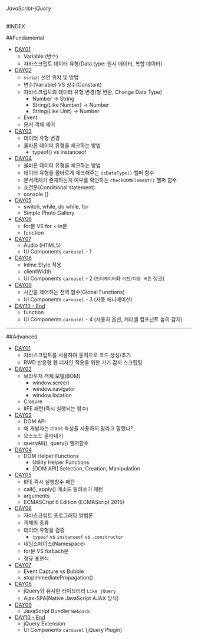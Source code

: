 ###### JavaScript-jQuery

#INDEX

##Fundamental
- [DAY01](./A_Fundamental/DAY01/README.md) 
	- Variable (변수)
	- 자바스크립트 데이터 유형(Data type: 원시 데이터, 복합 데이터)
- [DAY02](./A_Fundamental/DAY02/README.md)
	- `script` 선언 위치 및 방법
	- 변수(Variable) VS 상수(Constant)
	- 자바스크립트의 데이터 유형 변경(형 변환, Change Data Type)
		- Number -> String
		- String(Like Number) -> Number
		- String(Like Unit) -> Number
	- Event
	- 문서 객체 제어
- [DAY03](./A_Fundamental/DAY03/README.md)
	- 데이터 유형 변경
	- 올바른 데이터 유형을 체크하는 방법
		- typeof() vs instanceof
- [DAY04](./A_Fundamental/DAY04/README.md)
	- 올바른 데이터 유형을 체크하는 방법
	- 데이터 유형을 올바르게 체크해주는 `isDataType()` 헬퍼 함수
	- 문서객체가 존재하는지 여부를 확인하는 `checkDOMElement()` 헬퍼 함수
	- 조건문(Conditional statement)
	- console {}
- [DAY05](./A_Fundamental/DAY05/README.md)
	- switch, while, do while, for
	- Simple Photo Gallery
- [DAY06](./A_Fundamental/DAY06/README.md)
	- for문 VS for ~ in문
	- function
- [DAY07](./A_Fundamental/DAY07/README.md)
	- Audio (HTML5) 
	- UI Components `carousel` - 1
- [DAY08](./A_Fundamental/DAY08/README.md)
	- Inline Style 적용
	- clientWidth
	- UI Components `carousel` - 2 (`인디케이터`와 `이전/다음 버튼` 싱크)
- [DAY09](./A_Fundamental/DAY09/README.md)
	- 시간을 제어하는 전역 함수(Global Functions)
	- UI Components `carousel` - 3 (자동 애니메이션)
- [DAY10 - End](./A_Fundamental/DAY10/README.md)
	- function
	- UI Components `carousel` - 4 (사용자 옵션, 캐러셀 컴포넌트 높이 감지)
	
---

##Advanced
- [DAY01](./B_Advanced/DAY01/README.md) 
	- 자바스크립트를 사용하여 동적으로 코드 생성/추가
	- RWD 반응형 웹 디자인 적용을 위한 기기 감지 스크립팅
- [DAY02](./B_Advanced/DAY02/README.md)
	- 브라우저 객체 모델(BOM)
		- window.screen
		- window.navigator
		- window.location
	- Closure
	- IIFE 패턴(즉시 실행되는 함수)
- [DAY03](./B_Advanced/DAY03/README.md)
	- DOM API
	- 왜 개발자는 class 속성을 사용하지 말라고 말했나?
	- 요소노드 골라내기
	- queryAll(), query() 헬퍼함수
- [DAY04](./B_Advanced/DAY04/README.md)
	- DOM Helper Functions
		- Utility Helper Functions
		- [DOM API] Selection, Creation, Manipulation
- [DAY05](./B_Advanced/DAY05/README.md)
	- IIFE 즉시 실행함수 패턴
	- call(), apply() 메소드 빌려쓰기 패턴
	- arguments
	- ECMASCript 6 Edition (ECMAScript 2015)
- [DAY06](./B_Advanced/DAY06/README.md)
	- 자바스크립트 프로그래밍 방법론
	- 객체의 종류
	- 데이터 유형을 검증
		- `typeof` vs `instanceof` vs `.constructor`
	- 네임스페이스(Namespace)
	- for문 VS forEach문
	- 정규 표현식
- [DAY07](./B_Advanced/DAY07/README.md)
	- Event Capture vs Bubble
	- stopImmediatePropagation()
- [DAY08](./B_Advanced/DAY08/README.md)
	- jQuery와 유사한 라이브러리 `Like jQuery`
	- Ajax-SPA(Native JavaScript AJAX 방식)
- [DAY09](./B_Advanced/DAY09/README.md)
	- JavaScript Bundler `Webpack`
- [DAY10 - End](./B_Advanced/DAY10/README.md)
	- jQuery Extension
	- UI Components `carousel` (jQuery Plugin)
